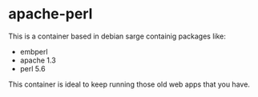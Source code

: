 apache-perl
===========

This is a container based in debian sarge containig packages like:

* embperl
* apache 1.3
* perl 5.6

This container is ideal to keep running those old web apps that you have.
